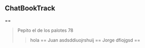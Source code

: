 ## ChatBookTrack

==
>Pepito el de los palotes 78
>>hola
==
>Juan
>>asdsddiuojrshuij
==
>Jorge
>> dfiojgsd
==
